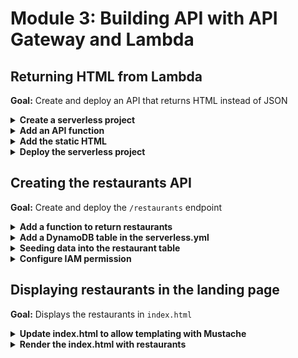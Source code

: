 # Module 3: Building API with API Gateway and Lambda

## Returning HTML from Lambda

**Goal:** Create and deploy an API that returns HTML instead of JSON

<details>
<summary><b>Create a serverless project</b></summary><p>

1. Create a directory for your serverless project.

    ```
    mkdir production-ready-serverless-workshop
    cd production-ready-serverless-workshop
    ```

2. Initialise the project:
    
    `npm init -y`
    
3. Install the `Serverless` framework as dev dependency.

    `npm install --save-dev serverless`

    Add `sls` to npm scripts by editing your `package.json` so your `scripts` section looks like this:

    ```json
      "scripts": {
        "sls": "serverless"
      },
    ```

4. Create nodejs Serverless project using one of the default templates.

    `npx sls create --template aws-nodejs`

    See more information about `serverless create` command on [CLI documentation](https://serverless.com/framework/docs/providers/aws/cli-reference/create/) page.

5. Delete the `handler.js` file at the root

</p></details>

<details>
<summary><b>Add an API function</b></summary><p>

1. Modify the `serverless.yml` to the following.

```yml
service: workshop-${self:custom.name}

custom:
  name: <YOUR_NAME_HERE>

provider:
  name: aws
  runtime: nodejs12.x

functions:
  get-index:
    handler: functions/get-index.handler
    events:
      - http:
          path: /
          method: get
```

2. Under `custom`, replace `<YOUR_NAME_HERE>` with your name (**no whitespaces, all lower case**), e.g. `yancui`. This is so that if your project doesn't clash with your colleague's in case you're using a shared AWS account.

3. In the project root, add a folder called `functions`

4. Add a file `get-index.js` under the newly created `functions` folder

5. Modify the `get-index.js` file to the following:

```javascript
const fs = require("fs")

const html = fs.readFileSync('static/index.html', 'utf-8')

module.exports.handler = async (event, context) => {
  const response = {
    statusCode: 200,
    headers: {
      'Content-Type': 'text/html; charset=UTF-8'
    },
    body: html
  }

  return response
}
```

Here, we're loading a static HTML page from a `static` folder (to be added in the next section). Which we will return in the HTTP response, along with a header with the correct `Content-Type` (otherwise it defaults to `application/json`).

And since the variable `html` is declared and assigned OUTSIDE the handler function, it will run ONLY the first time our code executes on a new container. The same goes to any variables you declare outside the handler function, such as the `fs` module which we required at the top.

</p></details>

<details>
<summary><b>Add the static HTML</b></summary><p>

1. Add a folder to the project root, call it `static`

2. Add a file `index.html` under the newly created `static` folder

3. Modify the `index.html` file to the following:

```xml
<!DOCTYPE html>
<html>
  <head>
    <meta charset="UTF-8">
    <title>Big Mouth</title>
    
    <style>
      .fullscreenDiv {
        background-color: #05bafd;
        width: 100%;
        height: auto;
        bottom: 0px;
        top: 0px;
        left: 0;
        position: absolute;
      }

      .column-container {
        padding: 0;
        margin: 0;
        list-style: none;
        display: -webkit-box;
        display: -moz-box;
        display: -ms-flexbox;
        display: -webkit-flex;
        display: flex;
        flex-flow: column;
        justify-content: center;
      }

      .item {
        padding: 5px;
        height: auto;
        margin-top: 10px;
        display: flex;
        flex-flow: row;
        justify-content: center;
      }

      input {
        font-family: Arial, Helvetica, sans-serif;
        font-size: 18px;
      }

      button {
        font-family: Arial, Helvetica, sans-serif;
        font-size: 18px;
      }
    </style>

    <script>
    </script>
  </head>

  <body>
    <div class="fullscreenDiv">
      <ul class="column-container">
        <li class="item">
          <img id="logo" src="https://d2qt42rcwzspd6.cloudfront.net/manning/big-mouth.png">
        </li>
        <li class="item">
          <input id="theme" type="text" size="50" placeholder="enter a theme, eg. cartoon"/>
          <button onclick="search()">Find Restaurants</button>
        </li>
      </ul>
  </div>
  </body>

</html>
```

</p></details>

<details>
<summary><b>Deploy the serverless project</b></summary><p>

1. Run `deploy` command:

    `npx sls deploy`

    See more information about `deploy` command on [CLI documentation](https://serverless.com/framework/docs/providers/aws/cli-reference/deploy/) page.

2. In the output you should see something like this:

```
endpoints:
  GET - https://xxxxx.execute-api.us-east-1.amazonaws.com/dev/
```

Load the endpoint in the browser and see something like the following:

![](/images/mod03-001.png)

</p></details>

## Creating the restaurants API

**Goal:** Create and deploy the `/restaurants` endpoint

<details>
<summary><b>Add a function to return restaurants</b></summary><p>

1. Add a file `get-restaurants.js` file to the `functions` folder

2. Install the `aws-sdk` package

`npm install --save-dev aws-sdk`

3. Modify `get-restaurants.js` to the following:

```javascript
const DocumentClient = require('aws-sdk/clients/dynamodb').DocumentClient
const dynamodb = new DocumentClient()

const defaultResults = process.env.defaultResults || 8
const tableName = process.env.restaurants_table

const getRestaurants = async (count) => {
  console.log(`fetching ${count} restaurants from ${tableName}...`)
  const req = {
    TableName: tableName,
    Limit: count
  }

  const resp = await dynamodb.scan(req).promise()
  console.log(`found ${resp.Items.length} restaurants`)
  return resp.Items
}

module.exports.handler = async (event, context) => {  
  const restaurants = await getRestaurants(defaultResults)
  const response = {
    statusCode: 200,
    body: JSON.stringify(restaurants)
  }

  return response
}
```

This function depends on two environment variables:

* `defaultResults` [optional] : how many restaurants to return

* `restaurants_table` [required] : name of the restaurants DynamoDB table

Also notice that we didn't require the full `aws-sdk` at the top. This is because requiring only the client we need (in this case, the `DynamoDB.DocumentClient` client) has a big impact on cold start performance. See this [blog post](https://theburningmonk.com/2019/03/just-how-expensive-is-the-full-aws-sdk/) for more details.

4. Modify `serverless.yml` to add the new function and its environment variables:

```yml
get-restaurants:
  handler: functions/get-restaurants.handler
  events:
    - http:
        path: /restaurants
        method: get
  environment:
    restaurants_table: !Ref RestaurantsTable
```

Notice that the `restaurants_table` environment variable is referencing (using the CloudFormation pseudo function `!Ref`) a resource called `RestaurantsTable`. We'll add that next.

**IMPORTANT**: make sure this block is indented and aligns with the `get-index` function. e.g.

```yml
functions:
  get-index:
    handler: functions/get-index.handler
    events:
      - http:
          path: /
          method: get

  get-restaurants:
    handler: functions/get-restaurants.handler
    events:
      - http:
          path: /restaurants/
          method: get
    environment:
      restaurants_table: !Ref RestaurantsTable
```

</p></details>

<details>
<summary><b>Add a DynamoDB table in the serverless.yml</b></summary><p>

1. Add DynamoDB table to `serverless.yml`. Add this block to the end of the file:

```yml
resources:
  Resources:
    RestaurantsTable:
      Type: AWS::DynamoDB::Table
      Properties:
        BillingMode: PAY_PER_REQUEST
        AttributeDefinitions:
          - AttributeName: name
            AttributeType: S
        KeySchema:
          - AttributeName: name
            KeyType: HASH
```

This is how we define a DynamoDB table in CloudFormation. Couple of things to note if you're new to AWS or CloudFormation.

`RestaurantsTable` is called the **logical Id** in CloudFormation, and is the unique ID for a resource within a CloudFormation template. Other resources can reference this resource using this logical id. You typically use either the `!Ref` or `!GetAtt` function to reference a resource and get its attributes (like name or ARN). Which, depending on the resource and the attribute you want to get, you have to choose the right function... I have a cheatsheet [here](https://theburningmonk.com/cloudformation-ref-and-getatt-cheatsheet) that lists all the resources and what you get with each.

DynamoDB has two billing modes. And here, we're using the `On-Demand` mode by setting `BillingMode` to `PAY_PER_REQUEST`. This means we don't pay for the table unless we use it, which is perfect for a demo app like this. In fact, this is probably the right setting for your app in production too unless you have very stable and very predictable load.

And lastly, DynamoDB operates with `HASH` and `RANGE` keys as the only schemas you need to specify, so that's what `KeySchema` is doing. When you specify an attribute in the key schema you also need to add them to the `AttributeDefinitions` list so you can specify their type (`S` for `String`), this is how we tell DynamoDB that the table has a `HASH` key called `name` and it's a `S`tring.

There are other configurations available, but they're not needed here. For more details, check out the CloudFormation docs [here](https://docs.aws.amazon.com/AWSCloudFormation/latest/UserGuide/aws-resource-dynamodb-table.html).

Ok, now let's deploy the serverless project again (so CloudFormation provisions the table):

`npx sls deploy`

After deployment finishes, the DynamoDB table would now be provisioned.

If you look into the DynamoDB console in your AWS account, you will see that the table would have an auto-generated name like `workshop-yancui-dev-RestaurantsTable-1867PM9U2N4ZA`.

At this point, it's also worth peeking into the CloudFormation console, and see that the Serverless framework generated a CloudFormation stack for our project, and the name of the stack is derived from the `service` and `stage` name of our project - e.g. `workshop-yancui-dev`.

The stack includes a no. of outputs including the deployment bucket name, and the root URL for API Gateway REST API.

![](/images/mod03-002.png)

Since we have added a DynamoDB table to the stack as a custom resource, it's useful to add its name to the stack output.

2. To add the `RestaurantsTable` name to stack output, go to `serverless.yml`. Under the `resources` section, add the following:

```yml
  Outputs:
    RestaurantsTableName:
      Value: !Ref RestaurantsTable
```

**IMPORTANT**: `Outputs` should be aligned with `Resources` (**NOT** `resources`). So after this change, the `resources` section of your `serverless.yml` should look like this:

```yml
resources:
  Resources:
    RestaurantsTable:
      Type: AWS::DynamoDB::Table
      Properties:
        BillingMode: PAY_PER_REQUEST
        AttributeDefinitions:
          - AttributeName: name
            AttributeType: S
        KeySchema:
          - AttributeName: name
            KeyType: HASH

  Outputs:
    RestaurantsTableName:
      Value: !Ref RestaurantsTable
```

Make sure the indentations are exactly the same.

3. Deploy the project again

`npx sls deploy`

and check in the CloudFormation console to make sure that you see the `RestaurantsTableName` in the stack outputs

![](/images/mod03-003.png)

</p></details>

<details>
<summary><b>Seeding data into the restaurant table</b></summary><p>

To seed some restaurant data into the table, we're going to add a script to do that. 

But wait! We have a problem here...

The DynamoDB table name is randomly generated, how do we write this script so that it doesn't require us to go into the AWS console and copy the name of the table?

There are a couple of solutions to this:

1. Use the [serverless-export-env](https://github.com/arabold/serverless-export-env/) plugin to export the environment variables to a `.env` file.
2. Programmatically reference the `RestaurantsTableName` stack output we added above.
3. Export the table name as a SSM parameter (by adding a `AWS::SSM::Parameter` resource to our `serverless.yml`) and programmatically reference it from the script.

For the purpose of this demo app, let's use option 1, as it'll come in handy for us later on when we start writing tests. See [Paul Swail](https://twitter.com/paulswail)'s [post](https://winterwindsoftware.com/cloud-config-local-tests/) for more details.

1. Install the `serverless-export-env` plugin by running

`npm install --save-dev serverless-export-env`

2. Open `serverless.yml` and add the following to the end of the file

```yml
plugins:
  - serverless-export-env
```

**IMPORTANT**: `plugins` should be at the same level as `provider`, `functions` and `resources`, that is, it should have *NO INDENTATION*.

3. Run `npx sls export-env --all`. This command should generate a `.env` file in your project root, and the file content should look something like this:

`restaurants_table=workshop-yancui-dev-RestaurantsTable-1Y097GF7QLUIX`

This is because our `get-restaurants` function has an environment variable called `restaurants_table`. The `serverless-export-env` plugin has resolved the `!Ref RestaurantTable` reference and helpfully added the resolved table name to the `.env` file.

4. Before we move on, let's go back to the `serverless.yml` file and add the following to the `custom` section:

```yml
export-env:
  overwrite: true
```

By default, the `serverless-export-env` plugin would not overwrite the `.env` file, but we want it to do just that whenever we run the command to make sure we have the latest values in the `.env` file.

After this change, your custom section should look like this:

```yml
custom:
  name: <YOUR NAME>
  export-env:
    overwrite: true
```

5. To load the `.env` file from our code, we need the `dotenv` NPM package.

Add `.env` to your `.gitignore` file

6. Install the `dotenv` package

`npm install --save-dev dotenv`

7. Add a file `seed-restaurants.js` to the project root

8. Modify `seed-restaurants.js` to the following.

```javascript
const AWS = require('aws-sdk')
AWS.config.region = 'us-east-1'
const dynamodb = new AWS.DynamoDB.DocumentClient()
require('dotenv').config()

const restaurants = [
  { 
    name: "Fangtasia", 
    image: "https://d2qt42rcwzspd6.cloudfront.net/manning/fangtasia.png", 
    themes: ["true blood"] 
  },
  { 
    name: "Shoney's", 
    image: "https://d2qt42rcwzspd6.cloudfront.net/manning/shoney's.png", 
    themes: ["cartoon", "rick and morty"] 
  },
  { 
    name: "Freddy's BBQ Joint", 
    image: "https://d2qt42rcwzspd6.cloudfront.net/manning/freddy's+bbq+joint.png", 
    themes: ["netflix", "house of cards"] 
  },
  { 
    name: "Pizza Planet", 
    image: "https://d2qt42rcwzspd6.cloudfront.net/manning/pizza+planet.png", 
    themes: ["netflix", "toy story"] 
  },
  { 
    name: "Leaky Cauldron", 
    image: "https://d2qt42rcwzspd6.cloudfront.net/manning/leaky+cauldron.png", 
    themes: ["movie", "harry potter"] 
  },
  { 
    name: "Lil' Bits", 
    image: "https://d2qt42rcwzspd6.cloudfront.net/manning/lil+bits.png", 
    themes: ["cartoon", "rick and morty"] 
  },
  { 
    name: "Fancy Eats", 
    image: "https://d2qt42rcwzspd6.cloudfront.net/manning/fancy+eats.png", 
    themes: ["cartoon", "rick and morty"] 
  },
  { 
    name: "Don Cuco", 
    image: "https://d2qt42rcwzspd6.cloudfront.net/manning/don%20cuco.png", 
    themes: ["cartoon", "rick and morty"] 
  },
];

const putReqs = restaurants.map(x => ({
  PutRequest: {
    Item: x
  }
}))

const req = {
  RequestItems: {
    [process.env.restaurants_table]: putReqs
  }
}
dynamodb.batchWrite(req).promise()
  .then(() => console.log("all done"))
  .catch(err => console.error(err))
```

9. Run the `seed-restaurants.js` script

`node seed-restaurants.js`

</p></details>

<details>
<summary><b>Configure IAM permission</b></summary><p>

1. Modify `serverless.yml` and add an `iamRoleStatements` section under `provider` (make sure you check for proper indentation!):

```yml
provider:
  name: aws
  runtime: nodejs12.x

  iamRoleStatements:
    - Effect: Allow
      Action: dynamodb:scan
      Resource: !GetAtt RestaurantsTable.Arn
```

This adds the `dynamodb:scan` permission to the Lambda execution role.

2. Deploy the project

`npx sls deploy`

</p></details>

## Displaying restaurants in the landing page

**Goal:** Displays the restaurants in `index.html`

<details>
<summary><b>Update index.html to allow templating with Mustache</b></summary><p>

1. Modify `index.html` to the following:

```html
<!DOCTYPE html>
<html>
  <head>
    <meta charset="UTF-8">
    <title>Big Mouth</title>
    
    <style>
      .fullscreenDiv {
        background-color: #05bafd;
        width: 100%;
        height: auto;
        bottom: 0px;
        top: 0px;
        left: 0;
        position: absolute;
      }
      .restaurantsDiv {
        background-color: #ffffff;
        width: 100%;
        height: auto;
      }
      .dayOfWeek {
        font-family: Arial, Helvetica, sans-serif;
        font-size: 32px;
        padding: 10px;
        height: auto;
        display: flex;
        justify-content: center;
      }
      .column-container {
        padding: 0;
        margin: 0;
        list-style: none;
        display: flex;
        flex-flow: column;
        flex-wrap: wrap;
        justify-content: center;
      }
      .row-container {
        padding: 0;
        margin: 0;
        list-style: none;
        display: flex;
        flex-flow: row;
        flex-wrap: wrap;
        justify-content: center;
      }
      .item {
        padding: 5px;
        height: auto;
        margin-top: 10px;
        display: flex;
        flex-flow: row;
        flex-wrap: wrap;
        justify-content: center;
      }
      .restaurant {
        background-color: #00a8f7;
        border-radius: 10px;
        padding: 5px;
        height: auto;
        width: auto;
        margin-left: 40px;
        margin-right: 40px;
        margin-top: 15px;
        margin-bottom: 0px;
        display: flex;
        justify-content: center;
      }
      .restaurant-name {
        font-size: 24px;
        font-family:Arial, Helvetica, sans-serif;
        color: #ffffff;
        padding: 10px;
        margin: 0px;
      }
      .restaurant-image {
        padding-top: 0px;
        margin-top: 0px;
      }
      input {
        font-family: Arial, Helvetica, sans-serif;
        font-size: 18px;
      }
      button {
        font-family: Arial, Helvetica, sans-serif;
        font-size: 18px;
      }
    </style>

    <script>
    </script>
  </head>

  <body>
    <div class="fullscreenDiv">
      <ul class="column-container">
        <li class="item">
          <img id="logo" src="https://d2qt42rcwzspd6.cloudfront.net/manning/big-mouth.png">
        </li>
        <li class="item">
          <input id="theme" type="text" size="50" placeholder="enter a theme, eg. cartoon"/>
          <button onclick="search()">Find Restaurants</button>
        </li>
        <li>
          <div class="restaurantsDiv column-container">
            <b class="dayOfWeek">{{dayOfWeek}}</b>
            <ul class="row-container">
              {{#restaurants}}
              <li class="restaurant">
                <ul class="column-container">
                    <li class="item restaurant-name">{{name}}</li>
                    <li class="item restaurant-image">
                      <img src="{{image}}">
                    </li>
                </ul>
              </li>
              {{/restaurants}}
            </ul> 
          </div>
        </li>
      </ul>
  </div>
  </body>

</html>
```
</p></details>

<details>
<summary><b>Render the index.html with restaurants</b></summary><p>

1. Install `mustache` as dependency

`npm install --save mustache`

2. Install `axios` as dependency

`npm install --save axios`

3. Modify `get-index.js` to the following:

```javascript
const fs = require("fs")
const Mustache = require('mustache')
const http = require('axios')

const restaurantsApiRoot = process.env.restaurants_api
const days = ['Sunday', 'Monday', 'Tuesday', 'Wednesday', 'Thursday', 'Friday', 'Saturday']

let html

function loadHtml () {
  if (!html) {
    console.log('loading index.html...')
    html = fs.readFileSync('static/index.html', 'utf-8')
    console.log('loaded')
  }
  
  return html
}

const getRestaurants = async () => {
  const httpReq = http.get(restaurantsApiRoot)
  return (await httpReq).data
}

module.exports.handler = async (event, context) => {
  const template = loadHtml()
  const restaurants = await getRestaurants()
  const dayOfWeek = days[new Date().getDay()]
  const html = Mustache.render(template, { dayOfWeek, restaurants })
  const response = {
    statusCode: 200,
    headers: {
      'Content-Type': 'text/html; charset=UTF-8'
    },
    body: html
  }

  return response
}
```

After this change, the `get-index` function needs the `restaurants_api` environment variable to know where the `/restaurants` endpoint is.

The Serverless **ALWAYS** use the logical ID `ApiGatewayRestApi` for the API Gateway REST API resource it creates. So you can construct the URL for the `/restaurants` endpoint using the `Fn::Sub` CloudFormation pseudo function (or the `!Sub` shorthand) like this:

```yml
!Sub https://${ApiGatewayRestApi}.execute-api.${AWS::Region}.amazonaws.com/${self:provider.stage}/restaurants
```

See [here](https://docs.aws.amazon.com/AWSCloudFormation/latest/UserGuide/intrinsic-function-reference-sub.html) for more info on the `Fn::Sub` pseudo function.

4. Modify the `serverless.yml` to add the `restaurants_api` environment variable to the `get-index` function:

```yml
get-index:
  handler: functions/get-index.handler
  events:
    - http:
        path: /
        method: get
  environment:
    restaurants_api: !Sub https://${ApiGatewayRestApi}.execute-api.${AWS::Region}.amazonaws.com/${self:provider.stage}/restaurants
```

The `Fn::Sub` pseudo function (we used the `!Sub` shorthand) lets you reference other CloudFormation resources as well as CloudFormation pseudo parameters with the `${}` syntax. Here we needed to reference two of these:

* `${ApiGatewayRestApi}`: this references the `ApiGatewayRestApi` resource that the Serverless framework has generated for the API Gateway REST API object. This is equivalent to `!Ref ApiGatewayRestApi`, which returns the API Id which is part of the API's url.
* `${AWS::Region}`: this references the `AWS::Region` pseudo parameter, that is, the AWS region (e.g. `us-east-1`) that you're deploying the CloudFormation stack to.

But wait, the Serverless framework also uses `${...}` syntax in its own variables system. See [this page](https://serverless.com/framework/docs/providers/aws/guide/variables/) for more information.

Luckily, we can use both side by side, and in this example, we can see that we're referencing the `provider.stage` variable in the same URL.

5. Deploy the project

`npx sls deploy`

Reload the `index.html` and you should see something like the following

![](/images/mod03-004.png)

</p></details>
